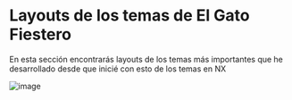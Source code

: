 # Layouts de los temas de El Gato Fiestero

En esta sección encontrarás layouts de los temas más importantes que he desarrollado desde que inicié con esto de los temas en NX

![image](https://github.com/ElGatoFiestero/TutorialTemasNintendoSwitch/assets/159089859/8dfcf739-0297-40d1-af1a-8fa85249b17d)
